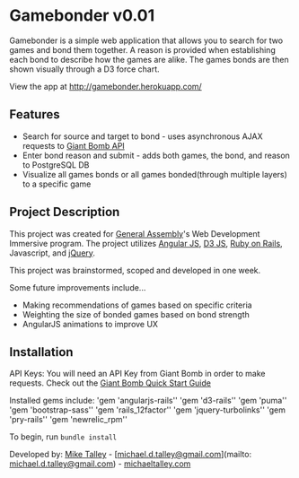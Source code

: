 Gamebonder v0.01
================

Gamebonder is a simple web application that allows you to search for two games and bond them together. A reason is provided when establishing each bond to describe how the games are alike. The games bonds are then shown visually through a D3 force chart.

View the app at http://gamebonder.herokuapp.com/


Features
--------
* Search for source and target to bond - uses asynchronous AJAX requests to [Giant Bomb API](http://api.giantbomb.com)
* Enter bond reason and submit - adds both games, the bond, and reason to PostgreSQL DB
* Visualize all games bonds or all games bonded(through multiple layers) to a specific game


Project Description
-------------------
This project was created for [General Assembly](http://www.generalassemb.ly)'s Web Development Immersive program. The
project utilizes [Angular JS](http://angularjs.org), [D3 JS](http://d3js.org/), [Ruby on Rails](http://rubyonrails.org/), Javascript, and [jQuery](http://jquery.com/).

This project was brainstormed, scoped and developed in one week.

Some future improvements include...
* Making recommendations of games based on specific criteria
* Weighting the size of bonded games based on bond strength
* AngularJS animations to improve UX


Installation
------------
API Keys:
You will need an API Key from Giant Bomb in order to make requests. Check out the [Giant Bomb Quick Start Guide](http://www.giantbomb.com/forums/api-developers-3017/quick-start-guide-to-using-the-api-1427959/)

Installed gems include:
'gem 'angularjs-rails''
'gem 'd3-rails''
'gem 'puma''
'gem 'bootstrap-sass''
'gem 'rails_12factor''
'gem 'jquery-turbolinks''
'gem 'pry-rails''
'gem 'newrelic_rpm''

To begin, run `bundle install`


Developed by: [Mike Talley](https://github.com/miketalley) - [michael.d.talley@gmail.com](mailto: michael.d.talley@gmail.com) - [michaeltalley.com](http://www.michaeltalley.com)
